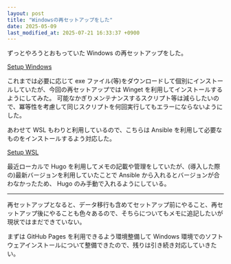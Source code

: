```yaml
---
layout: post
title: "Windowsの再セットアップをした"
date: 2025-05-09
last_modified_at: 2025-07-21 16:33:37 +0900
---
```


ずっとやろうとおもっていた Windows の再セットアップをした。

[Setup Windows](https://kkryama.github.io/2025/05/09/Setup-Windows.html)

これまでは必要に応じて exe ファイル(等)をダウンロードして個別にインストールしていたが、今回の再セットアップでは Winget を利用してインストールするようにしてみた。
可能なかぎりメンテナンスするスクリプト等は減らしたいので、冪等性を考慮して同じスクリプトを何回実行してもエラーにならないようにした。

あわせて WSL もわりと利用しているので、こちらは Ansible を利用して必要なものをインストールするよう対応した。

[Setup WSL](https://kkryama.github.io/2025/05/10/Setup-WSL.html)

最近ローカルで Hugo を利用してメモの記載や管理をしていたが、(導入した際の)最新バージョンを利用していたことで Ansible から入れるとバージョンが合わなかったため、 Hugo のみ手動で入れるようにしている。

---

再セットアップとなると、データ移行も含めてセットアップ前にやること、再セットアップ後にやることも色々あるので、そちらについてもメモに追記したいが現状ではまだできていない。

まずは GitHub Pages を利用できるよう環境整備して Windows 環境でのソフトウェアインストールについて整備できたので、残りは引き続き対応していきたい。

